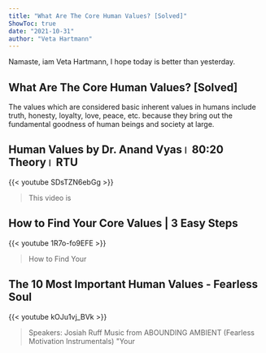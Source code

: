 ```yaml
---
title: "What Are The Core Human Values? [Solved]"
ShowToc: true 
date: "2021-10-31"
author: "Veta Hartmann" 
---
```


Namaste, iam Veta Hartmann, I hope today is better than yesterday.
## What Are The Core Human Values? [Solved]
The values which are considered basic inherent values in humans include truth, honesty, loyalty, love, peace, etc. because they bring out the fundamental goodness of human beings and society at large.

## Human Values by Dr. Anand Vyas। 80:20 Theory। RTU
{{< youtube SDsTZN6ebGg >}}
>This video is 

## How to Find Your Core Values | 3 Easy Steps
{{< youtube 1R7o-fo9EFE >}}
>How to Find Your 

## The 10 Most Important Human Values - Fearless Soul
{{< youtube kOJu1vj_BVk >}}
>Speakers: Josiah Ruff Music from ABOUNDING AMBIENT (Fearless Motivation Instrumentals) "Your 

